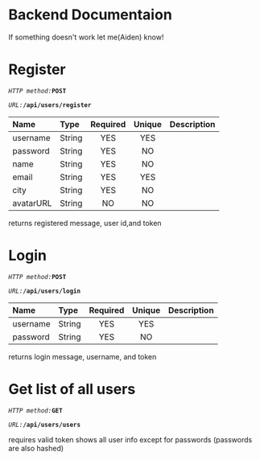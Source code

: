 # Backend Documentaion

If something doesn't work let me(Aiden) know!

<h1>Register</h1>

*`HTTP method:`***`POST`**

*`URL:`***`/api/users/register`**

| Name           | Type   | Required | Unique | Description           |
| :------------- | :----- | :------: | :----: | :-------------------- |
| username       | String |   YES    |  YES   |                       |
| password       | String |   YES    |   NO   |                       |
| name           | String |   YES    |   NO   |                       |
| email          | String |   YES    |  YES   |                       |
| city           | String |   YES    |  NO    |                       |
| avatarURL      | String |   NO     |  NO    |                       |

returns registered message, user id,and token

<h1>Login</h1>

*`HTTP method:`***`POST`**

*`URL:`***`/api/users/login`**

| Name           | Type   | Required | Unique | Description           |
| :------------- | :----- | :------: | :----: | :-------------------- |
| username       | String |   YES    |  YES   |                       |
| password       | String |   YES    |   NO   |                       |

returns login message, username, and token

<h1>Get list of all users</h1>

*`HTTP method:`***`GET`**

*`URL:`***`/api/users/users`**

requires valid token
shows all user info except for passwords (passwords are also hashed)